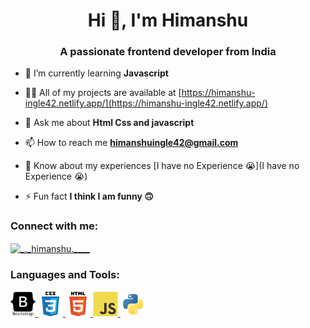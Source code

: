 <h1 align="center">Hi 👋, I'm Himanshu</h1>
<h3 align="center">A passionate frontend developer from India</h3>

- 🌱 I’m currently learning **Javascript**

- 👨‍💻 All of my projects are available at [https://himanshu-ingle42.netlify.app/](https://himanshu-ingle42.netlify.app/)

- 💬 Ask me about **Html Css and javascript**

- 📫 How to reach me **himanshuingle42@gmail.com**

- 📄 Know about my experiences [I have no Experience 😭](I have no Experience 😭)

- ⚡ Fun fact **I think I am funny 🙃**

<h3 align="left">Connect with me:</h3>
<p align="left">
<a href="https://instagram.com/_._himanshu.____" target="blank"><img align="center" src="https://raw.githubusercontent.com/rahuldkjain/github-profile-readme-generator/master/src/images/icons/Social/instagram.svg" alt="_._himanshu.____" height="30" width="40" /></a>
</p>

<h3 align="left">Languages and Tools:</h3>
<p align="left"> <a href="https://getbootstrap.com" target="_blank" rel="noreferrer"> <img src="https://raw.githubusercontent.com/devicons/devicon/master/icons/bootstrap/bootstrap-plain-wordmark.svg" alt="bootstrap" width="40" height="40"/> </a> <a href="https://www.w3schools.com/css/" target="_blank" rel="noreferrer"> <img src="https://raw.githubusercontent.com/devicons/devicon/master/icons/css3/css3-original-wordmark.svg" alt="css3" width="40" height="40"/> </a> <a href="https://www.w3.org/html/" target="_blank" rel="noreferrer"> <img src="https://raw.githubusercontent.com/devicons/devicon/master/icons/html5/html5-original-wordmark.svg" alt="html5" width="40" height="40"/> </a> <a href="https://developer.mozilla.org/en-US/docs/Web/JavaScript" target="_blank" rel="noreferrer"> <img src="https://raw.githubusercontent.com/devicons/devicon/master/icons/javascript/javascript-original.svg" alt="javascript" width="40" height="40"/> </a> <a href="https://www.python.org" target="_blank" rel="noreferrer"> <img src="https://raw.githubusercontent.com/devicons/devicon/master/icons/python/python-original.svg" alt="python" width="40" height="40"/> </a> </p>

